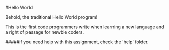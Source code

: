 #Hello World

Behold, the traditional Hello World program!

This is the first code programmers write when learning a new language
and a right of passage for newbie coders.

#####If you need help with this assignment, check the 'help' folder.